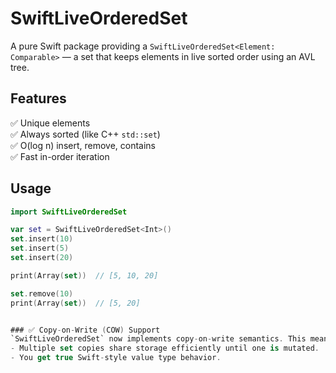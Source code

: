 # SwiftLiveOrderedSet

A pure Swift package providing a `SwiftLiveOrderedSet<Element: Comparable>` — a set that keeps elements in live sorted order using an AVL tree. 

## Features
✅ Unique elements  
✅ Always sorted (like C++ `std::set`)  
✅ O(log n) insert, remove, contains  
✅ Fast in-order iteration  

## Usage

```swift
import SwiftLiveOrderedSet

var set = SwiftLiveOrderedSet<Int>()
set.insert(10)
set.insert(5)
set.insert(20)

print(Array(set))  // [5, 10, 20]

set.remove(10)
print(Array(set))  // [5, 20]


### ✅ Copy-on-Write (COW) Support
`SwiftLiveOrderedSet` now implements copy-on-write semantics. This means:
- Multiple set copies share storage efficiently until one is mutated.
- You get true Swift-style value type behavior.

